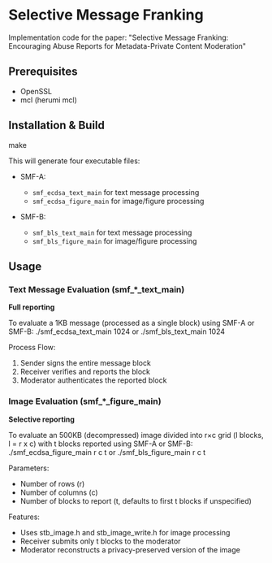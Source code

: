 # Selective Message Franking

Implementation code for the paper: "Selective Message Franking: Encouraging Abuse Reports for Metadata-Private Content Moderation"

## Prerequisites

- OpenSSL
- mcl (herumi mcl)

## Installation & Build
make

This will generate four executable files:

- SMF-A:
  - `smf_ecdsa_text_main` for text message processing
  - `smf_ecdsa_figure_main` for image/figure processing

- SMF-B:
  - `smf_bls_text_main` for text message processing
  - `smf_bls_figure_main` for image/figure processing

## Usage

### Text Message Evaluation (smf_*_text_main)
**Full reporting**

To evaluate a 1KB message (processed as a single block) using SMF-A or SMF-B:
./smf_ecdsa_text_main 1024
or
./smf_bls_text_main 1024

Process Flow:
1. Sender signs the entire message block
2. Receiver verifies and reports the block
3. Moderator authenticates the reported block

### Image Evaluation (smf_*_figure_main)
**Selective reporting**

To evaluate an 500KB (decompressed) image divided into r×c grid (l blocks, l = r x c) with t blocks reported using SMF-A or SMF-B:
./smf_ecdsa_figure_main r c t
or
./smf_bls_figure_main r c t

Parameters:
- Number of rows (r)
- Number of columns (c)
- Number of blocks to report (t, defaults to first t blocks if unspecified)

Features:
- Uses stb_image.h and stb_image_write.h for image processing
- Receiver submits only t blocks to the moderator
- Moderator reconstructs a privacy-preserved version of the image



